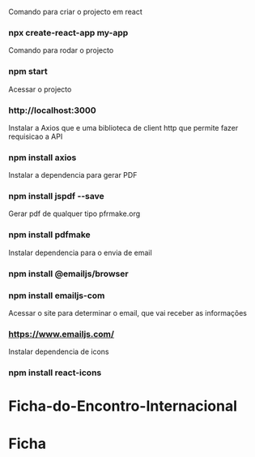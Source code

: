 Comando para criar o projecto em react
### npx create-react-app my-app

Comando para rodar o projecto
### npm start

Acessar o projecto
### http://localhost:3000

Instalar a Axios que e uma biblioteca de client http que permite fazer requisicao a API
### npm install axios

Instalar a dependencia para gerar PDF
### npm install jspdf --save

Gerar pdf de qualquer tipo pfrmake.org
### npm install pdfmake

Instalar dependencia para o envia de email
### npm install @emailjs/browser
### npm install emailjs-com

Acessar o site para determinar o email, que vai receber as informações
### https://www.emailjs.com/


Instalar dependencia de icons
### npm install react-icons
# Ficha-do-Encontro-Internacional
# Ficha
